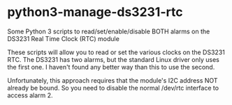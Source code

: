 # python3-manage-ds3231-rtc
Some Python 3 scripts to read/set/enable/disable BOTH alarms on the DS3231 Real Time Clock (RTC) module

These scripts will allow you to read or set the various clocks on the DS3231 RTC.  The DS3231 has two alarms, but the standard Linux driver only uses the first one.  I haven't found any better way than this to use the second.

Unfortunately, this approach requires that the module's I2C address NOT already be bound.  So you need to disable the normal /dev/rtc interface to access alarm 2.
